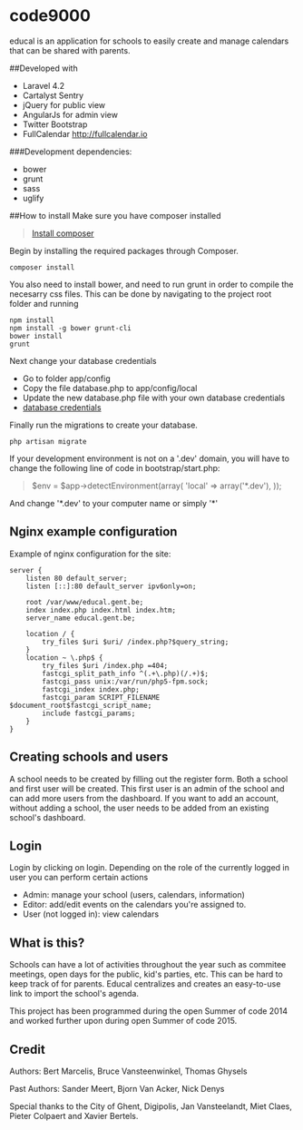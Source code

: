code9000
========

educal is an application for schools to easily create and manage calendars that can be shared with parents.

##Developed with
* Laravel 4.2
* Cartalyst Sentry
* jQuery for public view
* AngularJs for admin view
* Twitter Bootstrap
* FullCalendar http://fullcalendar.io

###Development dependencies:
* bower
* grunt
* sass
* uglify

##How to install
Make sure you have composer installed
> [Install composer](https://getcomposer.org/doc/00-intro.md)

Begin by installing the required packages through Composer.

    composer install
    
You also need to install bower, and need to run grunt in order to compile the necesarry css files. This can be done by navigating to the project root folder and running

    npm install
    npm install -g bower grunt-cli
    bower install
    grunt
    
Next change your database credentials

* Go to folder app/config
* Copy the file database.php to app/config/local
* Update the new database.php file with your own database credentials
* [database credentials](http://laravel.com/docs/database)
    
Finally run the migrations to create your database.

    php artisan migrate
    
If your development environment is not on a '.dev' domain, you will have to change the following line of code in bootstrap/start.php:

> $env = $app->detectEnvironment(array(
	'local' => array('*.dev'),
));

And change '\*.dev' to your computer name or simply '\*'

## Nginx example configuration
Example of nginx configuration for the site:

    server {
        listen 80 default_server;
        listen [::]:80 default_server ipv6only=on;
    
        root /var/www/educal.gent.be;
        index index.php index.html index.htm;
        server_name educal.gent.be;
    
        location / {
            try_files $uri $uri/ /index.php?$query_string;
        }
        location ~ \.php$ {
            try_files $uri /index.php =404;
            fastcgi_split_path_info ^(.+\.php)(/.+)$;
            fastcgi_pass unix:/var/run/php5-fpm.sock;
            fastcgi_index index.php;
            fastcgi_param SCRIPT_FILENAME $document_root$fastcgi_script_name;
            include fastcgi_params;
        }
    }

## Creating schools and users
A school needs to be created by filling out the register form. Both a school and first user will be created.
This first user is an admin of the school and can add more users from the dashboard.
If you want to add an account, without adding a school, the user needs to be added from an existing school's dashboard.

## Login
Login by clicking on login. Depending on the role of the currently logged in user you can perform certain actions

* Admin: manage your school (users, calendars, information)
* Editor: add/edit events on the calendars you're assigned to.
* User (not logged in): view calendars

## What is this?
Schools can have a lot of activities throughout the year such as commitee meetings, open days for the public, kid's parties, etc. This can be hard to keep track of for parents. Educal centralizes and creates an easy-to-use link to import the school's agenda.

This project has been programmed during the open Summer of code 2014 and worked further upon during open Summer of code 2015.

## Credit
Authors: Bert Marcelis, Bruce Vansteenwinkel, Thomas Ghysels

Past Authors: Sander Meert, Bjorn Van Acker, Nick Denys

Special thanks to the City of Ghent, Digipolis, Jan Vansteelandt, Miet Claes, Pieter Colpaert and Xavier Bertels.
